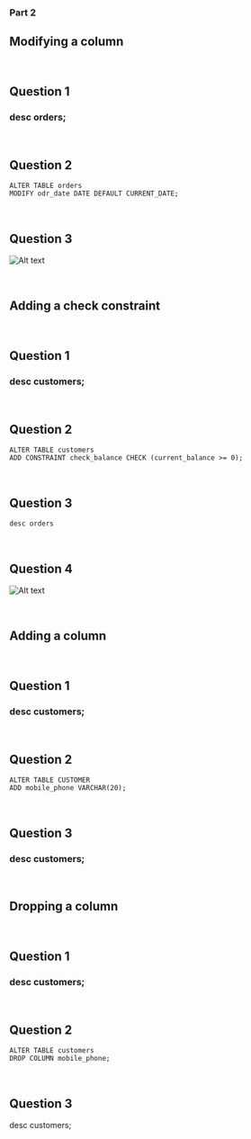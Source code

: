 ### Part 2

## Modifying a column

<br />

## Question 1

### desc orders;

<br />

## Question 2

~~~
ALTER TABLE orders
MODIFY odr_date DATE DEFAULT CURRENT_DATE;
~~~

<br />

## Question 3

![Alt text](https://drive.google.com/file/d/1vssQPisUDNRLg-EzwGG9Yrb95Gcot-VS/view?usp=drive_link)

<br />

## Adding a check constraint 

<br />

## Question 1

### desc customers;

<br />

## Question 2 

~~~
ALTER TABLE customers
ADD CONSTRAINT check_balance CHECK (current_balance >= 0);
~~~

<br />

## Question 3

~~~
desc orders
~~~

<br />


## Question 4

![Alt text](https://drive.google.com/file/d/1aBKvLNGnJpdDosr2nDdtmPVljTxXRgDy/view?usp=sharing)

<br />

## Adding a column

<br />

## Question 1

### desc customers;

<br />

## Question 2

~~~
ALTER TABLE CUSTOMER
ADD mobile_phone VARCHAR(20);
~~~
<br />

## Question 3
### desc customers;

<br />

## Dropping a column

<br />

## Question 1

### desc customers;

<br />

## Question 2

~~~ 
ALTER TABLE customers
DROP COLUMN mobile_phone;
~~~

<br />

## Question 3

desc customers;



